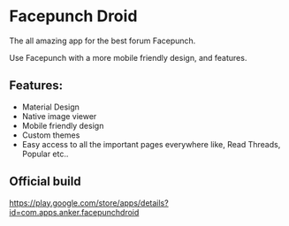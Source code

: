 # Facepunch Droid
The all amazing app for the best forum Facepunch.

Use Facepunch with a more mobile friendly design, and features.

## Features:
- Material Design 
- Native image viewer 
- Mobile friendly design 
- Custom themes 
- Easy access to all the important pages everywhere like, Read Threads, Popular etc..

## Official build
https://play.google.com/store/apps/details?id=com.apps.anker.facepunchdroid
